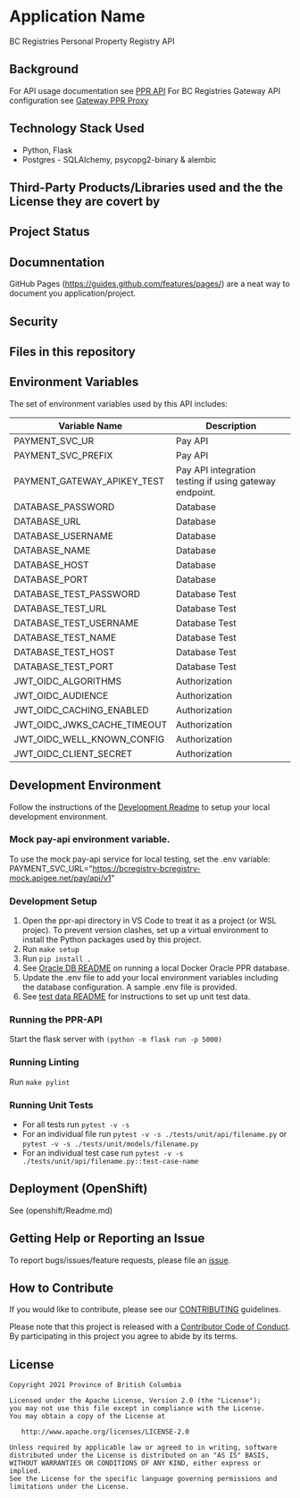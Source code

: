# Application Name

BC Registries Personal Property Registry API

## Background
For API usage documentation see [PPR API](https://yfthig-test.web.app/ppr-api) 
For BC Registries Gateway API configuration see [Gateway PPR Proxy](https://github.com/bcregistry/apigw/blob/master/proxy/README-ppr.md)

## Technology Stack Used
* Python, Flask
* Postgres -  SQLAlchemy, psycopg2-binary & alembic

## Third-Party Products/Libraries used and the the License they are covert by

## Project Status

## Documnentation

GitHub Pages (https://guides.github.com/features/pages/) are a neat way to document you application/project.

## Security


## Files in this repository

## Environment Variables
The set of environment variables used by this API includes:

| Variable Name | Description |
|---------------|-------------|
| PAYMENT_SVC_UR | Pay API |
| PAYMENT_SVC_PREFIX | Pay API |
| PAYMENT_GATEWAY_APIKEY_TEST | Pay API integration testing if using gateway endpoint.  |
| DATABASE_PASSWORD | Database  |
| DATABASE_URL | Database  |
| DATABASE_USERNAME | Database  |
| DATABASE_NAME | Database   |
| DATABASE_HOST | Database   |
| DATABASE_PORT | Database   |
| DATABASE_TEST_PASSWORD | Database Test |
| DATABASE_TEST_URL | Database Test |
| DATABASE_TEST_USERNAME | Database Test |
| DATABASE_TEST_NAME | Database Test |
| DATABASE_TEST_HOST | Database Test |
| DATABASE_TEST_PORT | Database Test |
| JWT_OIDC_ALGORITHMS | Authorization  |
| JWT_OIDC_AUDIENCE | Authorization  |
| JWT_OIDC_CACHING_ENABLED | Authorization  |
| JWT_OIDC_JWKS_CACHE_TIMEOUT | Authorization  |
| JWT_OIDC_WELL_KNOWN_CONFIG | Authorization  |
| JWT_OIDC_CLIENT_SECRET | Authorization  |

## Development Environment
Follow the instructions of the [Development Readme](https://github.com/bcgov/entity/blob/master/docs/development.md)
to setup your local development environment.

### Mock pay-api environment variable.
To use the mock pay-api service for local testing, set the .env variable:
   PAYMENT_SVC_URL="https://bcregistry-bcregistry-mock.apigee.net/pay/api/v1"

### Development Setup
1. Open the ppr-api directory in VS Code to treat it as a project (or WSL projec). To prevent version clashes, set up a virtual environment to install the Python packages used by this project.
1. Run `make setup`
1. Run `pip install .`
1. See [Oracle DB README](https://github.com/bcgov/ppr/tree/main/oracle-db/README.md) on running a local Docker Oracle PPR database.
1. Update the .env file to add your local environment variables including the database configuration. A sample .env file is provided.
1. See [test data README](./test_data/README.md) for instructions to set up unit test data.

### Running the PPR-API
Start the flask server with `(python -m flask run -p 5000)`

### Running Linting
Run `make pylint`

### Running Unit Tests
- For all tests run `pytest -v -s` 
- For an individual file run `pytest -v -s ./tests/unit/api/filename.py` or `pytest -v -s ./tests/unit/models/filename.py`
- For an individual test case run `pytest -v -s ./tests/unit/api/filename.py::test-case-name`
  
## Deployment (OpenShift)

See (openshift/Readme.md)

## Getting Help or Reporting an Issue

To report bugs/issues/feature requests, please file an [issue](../../issues).

## How to Contribute

If you would like to contribute, please see our [CONTRIBUTING](./CONTRIBUTING.md) guidelines.

Please note that this project is released with a [Contributor Code of Conduct](./CODE_OF_CONDUCT.md).
By participating in this project you agree to abide by its terms.

## License

    Copyright 2021 Province of British Columbia

    Licensed under the Apache License, Version 2.0 (the "License");
    you may not use this file except in compliance with the License.
    You may obtain a copy of the License at

       http://www.apache.org/licenses/LICENSE-2.0

    Unless required by applicable law or agreed to in writing, software
    distributed under the License is distributed on an "AS IS" BASIS,
    WITHOUT WARRANTIES OR CONDITIONS OF ANY KIND, either express or implied.
    See the License for the specific language governing permissions and
    limitations under the License.

